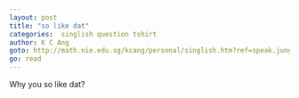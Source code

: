 ```yaml
---
layout: post
title: "so like dat"
categories:  singlish question tshirt
author: K C Ang
goto: http://math.nie.edu.sg/kcang/personal/singlish.htm?ref=speak.junglestar.org
go: read
---
```

Why you so like dat?
